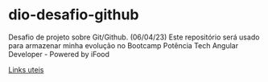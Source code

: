 # dio-desafio-github
Desafio de projeto sobre Git/Github. (06/04/23)
Este repositório será usado para armazenar minha evolução no Bootcamp Potência Tech Angular Developer - Powered by iFood

[Links uteis](https://www.markdownguide.org/cheat-sheet/)

